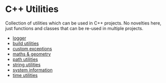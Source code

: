 # C++ Utilities
Collection of utilities which can be used in C++ projects.
No novelties here, just functions and classes that can be re-used in multiple projects.

- [logger](./include/applogger/)
- [build utilities](./include/build_utilities/)
- [custom exceptions](./include/custom_exceptions/)
- [maths & geometry](./include/maths_geometry/)
- [path utilities](./include/pathutils/)
- [string utilities](./include/string_utilities/)
- [system information](./include/system_info_utilities/)
- [time utilities](./include/time_utilities/)


